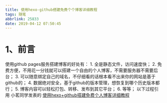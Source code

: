 ```yaml
---
title: 使用hexo-github搭建免费个个博客详细教程
tags: 随笔
abbrlink: 25833
date: 2019-04-12 07:50:45
---
```

# 1、前言
使用github pages服务搭建博客的好处有：
    1. 全是静态文件，访问速度快；
    2. 免费方便，不用花一分钱就可以搭建一个自由的个人博客，不需要服务器不需要后台；
    3. 可以随意绑定自己的域名，不仔细看的话根本看不出来你的网站是基于github的；
    4. 数据绝对安全，基于github的版本管理，想恢复到哪个历史版本都行；
    5. 博客内容可以轻松打包、转移、发布到其它平台；
    6. 等等；
以下过程引用 小茗同学发表的 [使用hexo+github搭建免费个人博客详细教程](http://blog.liuxianan.com/build-blog-website-by-hexo-github.html) 
